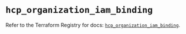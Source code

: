 # `hcp_organization_iam_binding`

Refer to the Terraform Registry for docs: [`hcp_organization_iam_binding`](https://registry.terraform.io/providers/hashicorp/hcp/0.91.0/docs/resources/organization_iam_binding).
